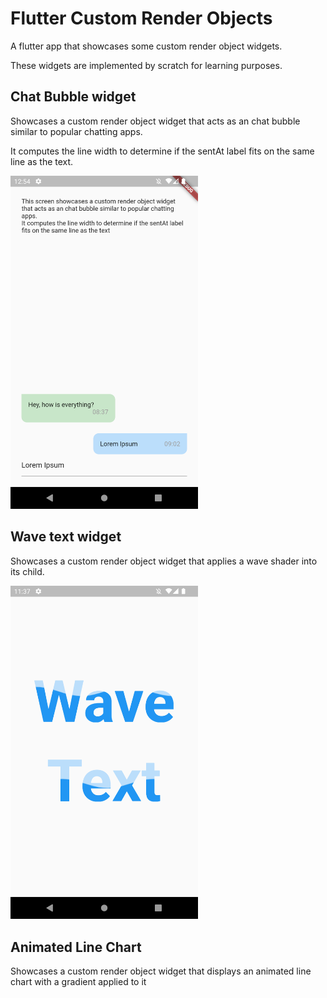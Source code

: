 # Flutter Custom Render Objects

A flutter app that showcases some custom render object widgets.

These widgets are implemented by scratch for learning purposes.

## Chat Bubble widget

Showcases a custom render object widget that acts as an chat bubble similar to popular chatting apps.

It computes the line width to determine if the sentAt label fits on the same line as the text.

<p float="left">
<img src="./imgs/chat_bubble.png" width="300" />
</p>

## Wave text widget

Showcases a custom render object widget that applies a wave shader into its child.

<p float="left">
<img src="./imgs/wave_text.png" width="300" />
</p>

## Animated Line Chart

Showcases a custom render object widget that displays an animated line chart with a gradient applied to it
